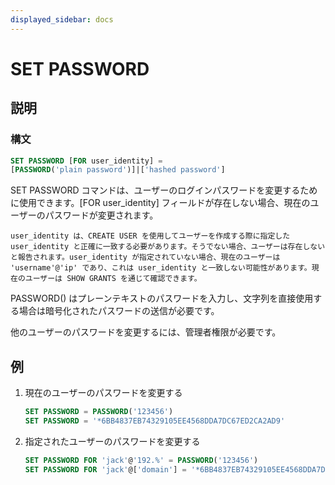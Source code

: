 ```yaml
---
displayed_sidebar: docs
---
```


# SET PASSWORD

## 説明

### 構文

```SQL
SET PASSWORD [FOR user_identity] =
[PASSWORD('plain password')]|['hashed password']
```

SET PASSWORD コマンドは、ユーザーのログインパスワードを変更するために使用できます。[FOR user_identity] フィールドが存在しない場合、現在のユーザーのパスワードが変更されます。

```plain text
user_identity は、CREATE USER を使用してユーザーを作成する際に指定した user_identity と正確に一致する必要があります。そうでない場合、ユーザーは存在しないと報告されます。user_identity が指定されていない場合、現在のユーザーは 'username'@'ip' であり、これは user_identity と一致しない可能性があります。現在のユーザーは SHOW GRANTS を通じて確認できます。
```

PASSWORD() はプレーンテキストのパスワードを入力し、文字列を直接使用する場合は暗号化されたパスワードの送信が必要です。

他のユーザーのパスワードを変更するには、管理者権限が必要です。

## 例

1. 現在のユーザーのパスワードを変更する

    ```SQL
    SET PASSWORD = PASSWORD('123456')
    SET PASSWORD = '*6BB4837EB74329105EE4568DDA7DC67ED2CA2AD9'
    ```

2. 指定されたユーザーのパスワードを変更する

    ```SQL
    SET PASSWORD FOR 'jack'@'192.%' = PASSWORD('123456')
    SET PASSWORD FOR 'jack'@['domain'] = '*6BB4837EB74329105EE4568DDA7DC67ED2CA2AD9'
    ```